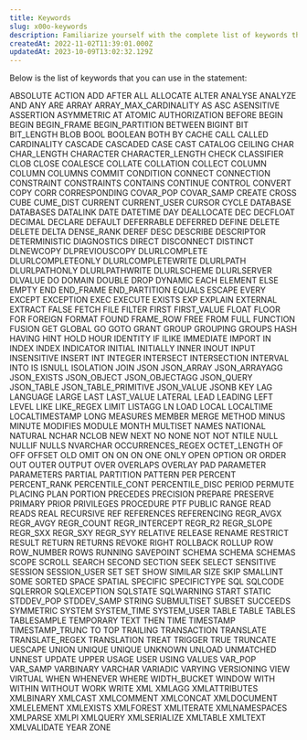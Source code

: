 ```yaml
---
title: Keywords
slug: x00o-keywords
description: Familiarize yourself with the complete list of keywords that can be used for the CREATE TABLE statement here.
createdAt: 2022-11-02T11:39:01.000Z
updatedAt: 2023-10-09T13:02:32.129Z
---
```


Below is the list of keywords that you can use in the statement:

ABSOLUTE
ACTION
ADD
AFTER
ALL
ALLOCATE
ALTER
ANALYSE
ANALYZE
AND
ANY
ARE
ARRAY
ARRAY\_MAX\_CARDINALITY
AS
ASC
ASENSITIVE
ASSERTION
ASYMMETRIC
AT
ATOMIC
AUTHORIZATION
BEFORE
BEGIN
BEGIN
BEGIN\_FRAME
BEGIN\_PARTITION
BETWEEN
BIGINT
BIT
BIT\_LENGTH
BLOB
BOOL
BOOLEAN
BOTH
BY
CACHE
CALL
CALLED
CARDINALITY
CASCADE
CASCADED
CASE
CAST
CATALOG
CEILING
CHAR
CHAR\_LENGTH
CHARACTER
CHARACTER\_LENGTH
CHECK
CLASSIFIER
CLOB
CLOSE
COALESCE
COLLATE
COLLATION
COLLECT
COLUMN
COLUMN
COLUMNS
COMMIT
CONDITION
CONNECT
CONNECTION
CONSTRAINT
CONSTRAINTS
CONTAINS
CONTINUE
CONTROL
CONVERT
COPY
CORR
CORRESPONDING
COVAR\_POP
COVAR\_SAMP
CREATE
CROSS
CUBE
CUME\_DIST
CURRENT
CURRENT\_USER
CURSOR
CYCLE
DATABASE
DATABASES
DATALINK
DATE
DATETIME
DAY
DEALLOCATE
DEC
DECFLOAT
DECIMAL
DECLARE
DEFAULT
DEFERRABLE
DEFERRED
DEFINE
DELETE
DELETE
DELTA
DENSE\_RANK
DEREF
DESC
DESCRIBE
DESCRIPTOR
DETERMINISTIC
DIAGNOSTICS
DIRECT
DISCONNECT
DISTINCT
DLNEWCOPY
DLPREVIOUSCOPY
DLURLCOMPLETE
DLURLCOMPLETEONLY
DLURLCOMPLETEWRITE
DLURLPATH
DLURLPATHONLY
DLURLPATHWRITE
DLURLSCHEME
DLURLSERVER
DLVALUE
DO
DOMAIN
DOUBLE
DROP
DYNAMIC
EACH
ELEMENT
ELSE
EMPTY
END
END\_FRAME
END\_PARTITION
EQUALS
ESCAPE
EVERY
EXCEPT
EXCEPTION
EXEC
EXECUTE
EXISTS
EXP
EXPLAIN
EXTERNAL
EXTRACT
FALSE
FETCH
FILE
FILTER
FIRST
FIRST\_VALUE
FLOAT
FLOOR
FOR
FOREIGN
FORMAT
FOUND
FRAME\_ROW
FREE
FROM
FULL
FUNCTION
FUSION
GET
GLOBAL
GO
GOTO
GRANT
GROUP
GROUPING
GROUPS
HASH
HAVING
HINT
HOLD
HOUR
IDENTITY
IF
ILIKE
IMMEDIATE
IMPORT
IN
INDEX
INDEX
INDICATOR
INITIAL
INITIALLY
INNER
INOUT
INPUT
INSENSITIVE
INSERT
INT
INTEGER
INTERSECT
INTERSECTION
INTERVAL
INTO
IS
ISNULL
ISOLATION
JOIN
JSON
JSON\_ARRAY
JSON\_ARRAYAGG
JSON\_EXISTS
JSON\_OBJECT
JSON\_OBJECTAGG
JSON\_QUERY
JSON\_TABLE
JSON\_TABLE\_PRIMITIVE
JSON\_VALUE
JSONB
KEY
LAG
LANGUAGE
LARGE
LAST
LAST\_VALUE
LATERAL
LEAD
LEADING
LEFT
LEVEL
LIKE
LIKE\_REGEX
LIMIT
LISTAGG
LN
LOAD
LOCAL
LOCALTIME
LOCALTIMESTAMP
LONG
MEASURES
MEMBER
MERGE
METHOD
MINUS
MINUTE
MODIFIES
MODULE
MONTH
MULTISET
NAMES
NATIONAL
NATURAL
NCHAR
NCLOB
NEW
NEXT
NO
NONE
NOT
NOT
NTILE
NULL
NULLIF
NULLS
NVARCHAR
OCCURRENCES\_REGEX
OCTET\_LENGTH
OF
OFF
OFFSET
OLD
OMIT
ON
ON
ON
ONE
ONLY
OPEN
OPTION
OR
ORDER
OUT
OUTER
OUTPUT
OVER
OVERLAPS
OVERLAY
PAD
PARAMETER
PARAMETERS
PARTIAL
PARTITION
PATTERN
PER
PERCENT
PERCENT\_RANK
PERCENTILE\_CONT
PERCENTILE\_DISC
PERIOD
PERMUTE
PLACING
PLAN
PORTION
PRECEDES
PRECISION
PREPARE
PRESERVE
PRIMARY
PRIOR
PRIVILEGES
PROCEDURE
PTF
PUBLIC
RANGE
READ
READS
REAL
RECURSIVE
REF
REFERENCES
REFERENCING
REGR\_AVGX
REGR\_AVGY
REGR\_COUNT
REGR\_INTERCEPT
REGR\_R2
REGR\_SLOPE
REGR\_SXX
REGR\_SXY
REGR\_SYY
RELATIVE
RELEASE
RENAME
RESTRICT
RESULT
RETURN
RETURNS
REVOKE
RIGHT
ROLLBACK
ROLLUP
ROW
ROW\_NUMBER
ROWS
RUNNING
SAVEPOINT
SCHEMA
SCHEMA
SCHEMAS
SCOPE
SCROLL
SEARCH
SECOND
SECTION
SEEK
SELECT
SENSITIVE
SESSION
SESSION\_USER
SET
SET
SHOW
SIMILAR
SIZE
SKIP
SMALLINT
SOME
SORTED
SPACE
SPATIAL
SPECIFIC
SPECIFICTYPE
SQL
SQLCODE
SQLERROR
SQLEXCEPTION
SQLSTATE
SQLWARNING
START
STATIC
STDDEV\_POP
STDDEV\_SAMP
STRING
SUBMULTISET
SUBSET
SUCCEEDS
SYMMETRIC
SYSTEM
SYSTEM\_TIME
SYSTEM\_USER
TABLE
TABLE
TABLES
TABLESAMPLE
TEMPORARY
TEXT
THEN
TIME
TIMESTAMP
TIMESTAMP\_TRUNC
TO
TOP
TRAILING
TRANSACTION
TRANSLATE
TRANSLATE\_REGEX
TRANSLATION
TREAT
TRIGGER
TRUE
TRUNCATE
UESCAPE
UNION
UNIQUE
UNIQUE
UNKNOWN
UNLOAD
UNMATCHED
UNNEST
UPDATE
UPPER
USAGE
USER
USING
VALUES
VAR\_POP
VAR\_SAMP
VARBINARY
VARCHAR
VARIADIC
VARYING
VERSIONING
VIEW
VIRTUAL
WHEN
WHENEVER
WHERE
WIDTH\_BUCKET
WINDOW
WITH
WITHIN
WITHOUT
WORK
WRITE
XML
XMLAGG
XMLATTRIBUTES
XMLBINARY
XMLCAST
XMLCOMMENT
XMLCONCAT
XMLDOCUMENT
XMLELEMENT
XMLEXISTS
XMLFOREST
XMLITERATE
XMLNAMESPACES
XMLPARSE
XMLPI
XMLQUERY
XMLSERIALIZE
XMLTABLE
XMLTEXT
XMLVALIDATE
YEAR
ZONE

